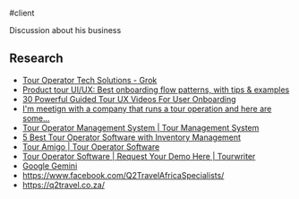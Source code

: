 #client 

Discussion about his business

## Research
- [Tour Operator Tech Solutions - Grok](https://grok.com/chat/1c180990-e4c5-4602-a2c8-f9d029b7fa0c)
- [Product tour UI/UX: Best onboarding flow patterns, with tips & examples](https://www.appcues.com/blog/product-tours-ui-patterns)
- [30 Powerful Guided Tour UX Videos For User Onboarding](https://advids.co/blog/guided-tour-ux-video)
- [I'm meetign with a company that runs a tour operation and here are some...](https://www.perplexity.ai/search/i-m-meetign-with-a-company-tha-IdWGs0_RSmaftcFEN_7TUg)
- [Tour Operator Management System | Tour Management System](https://www.trawex.com/tour-operator-management-system.php)
- [5 Best Tour Operator Software with Inventory Management](https://www.bokun.io/tour-operator-software-with-inventory-management)
- [Tour Amigo | Tour Operator Software](https://www.touramigo.com/tour-operator-software)
- [Tour Operator Software | Request Your Demo Here | Tourwriter](https://www.tourwriter.com/)
- [Google Gemini](https://gemini.google.com/app/db5f1bb8a6e13fb0)
- https://www.facebook.com/Q2TravelAfricaSpecialists/
- https://q2travel.co.za/